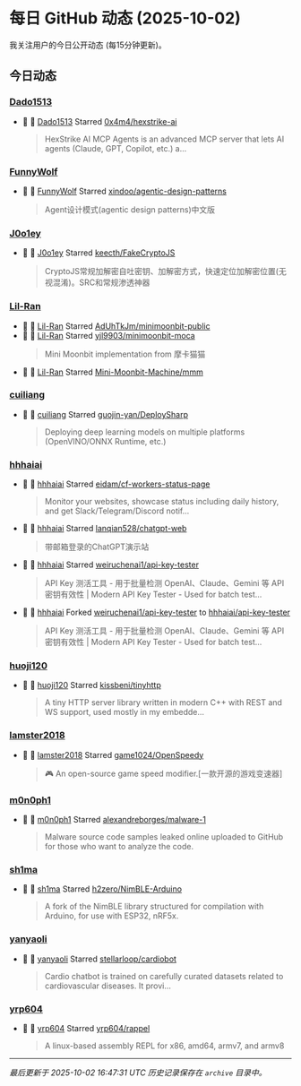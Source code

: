 # 每日 GitHub 动态 (2025-10-02)

我关注用户的今日公开动态 (每15分钟更新)。

## 今日动态

### [Dado1513](https://github.com/Dado1513)
- 🌟 👤 [Dado1513](https://github.com/Dado1513) Starred [0x4m4/hexstrike-ai](https://github.com/0x4m4/hexstrike-ai)
  > HexStrike AI MCP Agents is an advanced MCP server that lets AI agents (Claude, GPT, Copilot, etc.) a...

### [FunnyWolf](https://github.com/FunnyWolf)
- 🌟 👤 [FunnyWolf](https://github.com/FunnyWolf) Starred [xindoo/agentic-design-patterns](https://github.com/xindoo/agentic-design-patterns)
  > Agent设计模式(agentic design patterns)中文版

### [J0o1ey](https://github.com/J0o1ey)
- 🌟 👤 [J0o1ey](https://github.com/J0o1ey) Starred [keecth/FakeCryptoJS](https://github.com/keecth/FakeCryptoJS)
  > CryptoJS常规加解密自吐密钥、加解密方式，快速定位加解密位置(无视混淆)。SRC和常规渗透神器

### [Lil-Ran](https://github.com/Lil-Ran)
- 🌟 👤 [Lil-Ran](https://github.com/Lil-Ran) Starred [AdUhTkJm/minimoonbit-public](https://github.com/AdUhTkJm/minimoonbit-public)
- 🌟 👤 [Lil-Ran](https://github.com/Lil-Ran) Starred [yjl9903/minimoonbit-moca](https://github.com/yjl9903/minimoonbit-moca)
  > Mini Moonbit implementation from 摩卡猫猫
- 🌟 👤 [Lil-Ran](https://github.com/Lil-Ran) Starred [Mini-Moonbit-Machine/mmm](https://github.com/Mini-Moonbit-Machine/mmm)

### [cuiliang](https://github.com/cuiliang)
- 🌟 👤 [cuiliang](https://github.com/cuiliang) Starred [guojin-yan/DeploySharp](https://github.com/guojin-yan/DeploySharp)
  > Deploying deep learning models on multiple platforms (OpenVINO/ONNX Runtime, etc.)

### [hhhaiai](https://github.com/hhhaiai)
- 🌟 👤 [hhhaiai](https://github.com/hhhaiai) Starred [eidam/cf-workers-status-page](https://github.com/eidam/cf-workers-status-page)
  > Monitor your websites, showcase status including daily history, and get Slack/Telegram/Discord notif...
- 🌟 👤 [hhhaiai](https://github.com/hhhaiai) Starred [lanqian528/chatgpt-web](https://github.com/lanqian528/chatgpt-web)
  > 带邮箱登录的ChatGPT演示站
- 🌟 👤 [hhhaiai](https://github.com/hhhaiai) Starred [weiruchenai1/api-key-tester](https://github.com/weiruchenai1/api-key-tester)
  > API Key 测活工具 - 用于批量检测 OpenAI、Claude、Gemini 等 API 密钥有效性 | Modern API Key Tester - Used for batch test...
- 🍴 👤 [hhhaiai](https://github.com/hhhaiai) Forked [weiruchenai1/api-key-tester](https://github.com/weiruchenai1/api-key-tester) to [hhhaiai/api-key-tester](https://github.com/hhhaiai/api-key-tester)
  > API Key 测活工具 - 用于批量检测 OpenAI、Claude、Gemini 等 API 密钥有效性 | Modern API Key Tester - Used for batch test...

### [huoji120](https://github.com/huoji120)
- 🌟 👤 [huoji120](https://github.com/huoji120) Starred [kissbeni/tinyhttp](https://github.com/kissbeni/tinyhttp)
  > A tiny HTTP server library written in modern C++ with REST and WS support, used mostly in my embedde...

### [lamster2018](https://github.com/lamster2018)
- 🌟 👤 [lamster2018](https://github.com/lamster2018) Starred [game1024/OpenSpeedy](https://github.com/game1024/OpenSpeedy)
  > 🎮 An open-source game speed modifier.[一款开源的游戏变速器]

### [m0n0ph1](https://github.com/m0n0ph1)
- 🌟 👤 [m0n0ph1](https://github.com/m0n0ph1) Starred [alexandreborges/malware-1](https://github.com/alexandreborges/malware-1)
  > Malware source code samples leaked online uploaded to GitHub for those who want to analyze the code.

### [sh1ma](https://github.com/sh1ma)
- 🌟 👤 [sh1ma](https://github.com/sh1ma) Starred [h2zero/NimBLE-Arduino](https://github.com/h2zero/NimBLE-Arduino)
  > A fork of the NimBLE library structured for compilation with Arduino, for use with ESP32, nRF5x.

### [yanyaoli](https://github.com/yanyaoli)
- 🌟 👤 [yanyaoli](https://github.com/yanyaoli) Starred [stellarloop/cardiobot](https://github.com/stellarloop/cardiobot)
  > Cardio chatbot is trained on carefully curated datasets related to cardiovascular diseases. It provi...

### [yrp604](https://github.com/yrp604)
- 🌟 👤 [yrp604](https://github.com/yrp604) Starred [yrp604/rappel](https://github.com/yrp604/rappel)
  > A linux-based assembly REPL for x86, amd64, armv7, and armv8


---
*最后更新于 2025-10-02 16:47:31 UTC*
*历史记录保存在 `archive` 目录中。*
